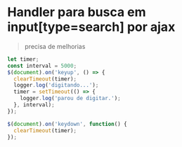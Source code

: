 # Handler para busca em input[type=search] por ajax
> precisa de melhorias
``` js
let timer;
const interval = 5000;
$(document).on('keyup', () => {
  clearTimeout(timer);
  logger.log('digitando...');
  timer = setTimeout(() => {
    logger.log('parou de digitar.');
  }, interval);
});

$(document).on('keydown', function() {
  clearTimeout(timer);
});
```